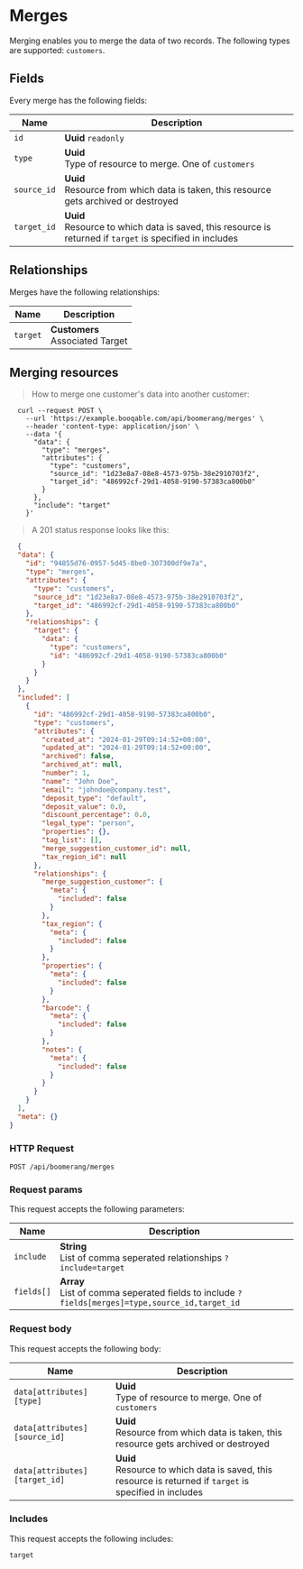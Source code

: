 # Merges

Merging enables you to merge the data of two records. The following types are supported: `customers`.

## Fields
Every merge has the following fields:

Name | Description
-- | --
`id` | **Uuid** `readonly`<br>
`type` | **Uuid** <br>Type of resource to merge. One of `customers`
`source_id` | **Uuid** <br>Resource from which data is taken, this resource gets archived or destroyed
`target_id` | **Uuid** <br>Resource to which data is saved, this resource is returned if `target` is specified in includes


## Relationships
Merges have the following relationships:

Name | Description
-- | --
`target` | **Customers**<br>Associated Target


## Merging resources



> How to merge one customer's data into another customer:

```shell
  curl --request POST \
    --url 'https://example.booqable.com/api/boomerang/merges' \
    --header 'content-type: application/json' \
    --data '{
      "data": {
        "type": "merges",
        "attributes": {
          "type": "customers",
          "source_id": "1d23e8a7-08e8-4573-975b-38e2910703f2",
          "target_id": "486992cf-29d1-4058-9190-57383ca800b0"
        }
      },
      "include": "target"
    }'
```

> A 201 status response looks like this:

```json
  {
  "data": {
    "id": "94855d76-0957-5d45-8be0-307300df9e7a",
    "type": "merges",
    "attributes": {
      "type": "customers",
      "source_id": "1d23e8a7-08e8-4573-975b-38e2910703f2",
      "target_id": "486992cf-29d1-4058-9190-57383ca800b0"
    },
    "relationships": {
      "target": {
        "data": {
          "type": "customers",
          "id": "486992cf-29d1-4058-9190-57383ca800b0"
        }
      }
    }
  },
  "included": [
    {
      "id": "486992cf-29d1-4058-9190-57383ca800b0",
      "type": "customers",
      "attributes": {
        "created_at": "2024-01-29T09:14:52+00:00",
        "updated_at": "2024-01-29T09:14:52+00:00",
        "archived": false,
        "archived_at": null,
        "number": 1,
        "name": "John Doe",
        "email": "johndoe@company.test",
        "deposit_type": "default",
        "deposit_value": 0.0,
        "discount_percentage": 0.0,
        "legal_type": "person",
        "properties": {},
        "tag_list": [],
        "merge_suggestion_customer_id": null,
        "tax_region_id": null
      },
      "relationships": {
        "merge_suggestion_customer": {
          "meta": {
            "included": false
          }
        },
        "tax_region": {
          "meta": {
            "included": false
          }
        },
        "properties": {
          "meta": {
            "included": false
          }
        },
        "barcode": {
          "meta": {
            "included": false
          }
        },
        "notes": {
          "meta": {
            "included": false
          }
        }
      }
    }
  ],
  "meta": {}
}
```

### HTTP Request

`POST /api/boomerang/merges`

### Request params

This request accepts the following parameters:

Name | Description
-- | --
`include` | **String** <br>List of comma seperated relationships `?include=target`
`fields[]` | **Array** <br>List of comma seperated fields to include `?fields[merges]=type,source_id,target_id`


### Request body

This request accepts the following body:

Name | Description
-- | --
`data[attributes][type]` | **Uuid** <br>Type of resource to merge. One of `customers`
`data[attributes][source_id]` | **Uuid** <br>Resource from which data is taken, this resource gets archived or destroyed
`data[attributes][target_id]` | **Uuid** <br>Resource to which data is saved, this resource is returned if `target` is specified in includes


### Includes

This request accepts the following includes:

`target`





